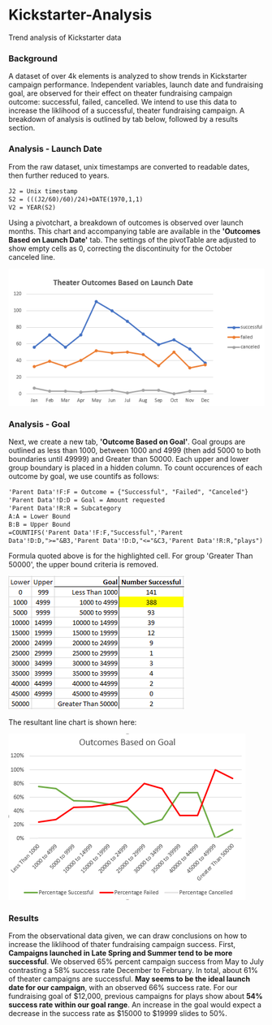 # Kickstarter-Analysis
Trend analysis of Kickstarter data

### Background
A dataset of over 4k elements is analyzed to show trends in Kickstarter campaign performance. Independent variables, launch date and fundraising goal, are observed for their effect on theater fundraising campaign outcome: successful, failed, cancelled. We intend to use this data to increase the liklihood of a successful, theater fundraising campaign. A breakdown of analysis is outlined by tab below, followed by a results section.
### Analysis - Launch Date
From the raw dataset, unix timestamps are converted to readable dates, then further reduced to years.
```
J2 = Unix timestamp
S2 = (((J2/60)/60)/24)+DATE(1970,1,1)
V2 = YEAR(S2)
```
Using a pivotchart, a breakdown of outcomes is observed over launch months. This chart and accompanying table are available in the **'Outcomes Based on Launch Date'** tab. The settings of the pivotTable are adjusted to show empty cells as 0, correcting the discontinuity for the October canceled line.

![Launch Date Trend](https://github.com/DenverSherman/Kickstarter-Analysis/blob/master/Resources/Theater_Outcomes_vs_Launch.png)

### Analysis - Goal
Next, we create a new tab, **'Outcome Based on Goal'**. Goal groups are outlined as less than 1000, between 1000 and 4999 (then add 5000 to both boundaries until 49999) and Greater than 50000. Each upper and lower group boundary is placed in a hidden column. To count occurences of each outcome by goal, we use countifs as follows:
```
'Parent Data'!F:F = Outcome = {"Successful", "Failed", "Canceled"}
'Parent Data'!D:D = Goal = Amount requested
'Parent Data'!R:R = Subcategory
A:A = Lower Bound
B:B = Upper Bound
=COUNTIFS('Parent Data'!F:F,"Successful",'Parent Data'!D:D,">="&B3,'Parent Data'!D:D,"<="&C3,'Parent Data'!R:R,"plays")
```
Formula quoted above is for the highlighted cell. For group 'Greater Than 50000', the upper bound criteria is removed.

![Outcomes Based on Goal Table](https://github.com/DenverSherman/Kickstarter-Analysis/blob/master/Resources/CountIfs_Analysis.png)

The resultant line chart is shown here:

![Outcomes Based on Goal](https://github.com/DenverSherman/Kickstarter-Analysis/blob/master/Resources/Outcomes_vs_Goals.png)

### Results
From the observational data given, we can draw conclusions on how to increase the liklihood of thater fundraising campaign success. First, **Campaigns launched in Late Spring and Summer tend to be more successful**. We observed 65% percent campaign success from May to July contrasting a 58% success rate December to February. In total, about 61% of theater campaigns are successful. **May seems to be the ideal launch date for our campaign**, with an observed 66% success rate. For our fundraising goal of $12,000, previous campaigns for plays show about **54% success rate within our goal range**. An increase in the goal would expect a decrease in the success rate as $15000 to $19999 slides to 50%.
